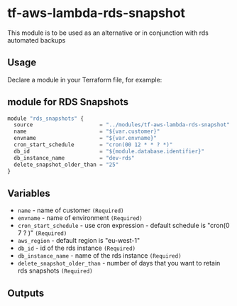 tf-aws-lambda-rds-snapshot
========================

This module is to be used as an alternative or in conjunction with rds automated backups



Usage
-----

Declare a module in your Terraform file, for example:

## module for RDS Snapshots

```js
module "rds_snapshots" {
  source                     = "../modules/tf-aws-lambda-rds-snapshot"
  name                       = "${var.customer}"
  envname                    = "${var.envname}"
  cron_start_schedule        = "cron(00 12 * * ? *)"
  db_id                      = "${module.database.identifier}"
  db_instance_name           = "dev-rds"
  delete_snapshot_older_than = "25"
}

```

Variables
---------

- `name`                       - name of customer `(Required)`
- `envname`                    - name of environment `(Required)`
- `cron_start_schedule`        - use cron expression - default schedule is "cron(0 7   ? )" `(Required)`
- `aws_region`                 - default region is "eu-west-1"
- `db_id`                      - id of the rds instance `(Required)`
- `db_instance_name`           - name of the rds instance `(Required)`
- `delete_snapshot_older_than` - number of days that you want to retain rds snapshots `(Required)`


Outputs
-------

